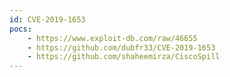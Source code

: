 ```yaml
---
id: CVE-2019-1653
pocs:
    - https://www.exploit-db.com/raw/46655
    - https://github.com/dubfr33/CVE-2019-1653
    - https://github.com/shaheemirza/CiscoSpill
---
```

